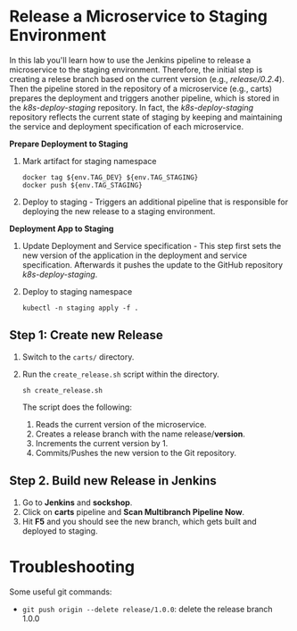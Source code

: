 # Release a Microservice to Staging Environment

In this lab you'll learn how to use the Jenkins pipeline to release a microservice to the staging environment. Therefore, the initial step is creating a relese branch based on the current version (e.g., *release/0.2.4*). Then the pipeline stored in the repository of a microservice (e.g., carts)  prepares the deployment and triggers another pipeline, which is stored in the *k8s-deploy-staging* repository. In fact, the *k8s-deploy-staging* repository reflects the current state of staging by keeping and maintaining the service and deployment specification of each microservice. 

**Prepare Deployment to Staging**
1. Mark artifact for staging namespace
    ```
    docker tag ${env.TAG_DEV} ${env.TAG_STAGING}
    docker push ${env.TAG_STAGING}
    ```

1. Deploy to staging - Triggers an additional pipeline that is responsible for deploying the new release to a staging environment. 

**Deployment App to Staging**
1. Update Deployment and Service specification - This step first sets the new version of the application in the deployment and service specification. Afterwards it pushes the update to the GitHub repository *k8s-deploy-staging*.

1. Deploy to staging namespace
    ```
    kubectl -n staging apply -f .
    ```

## Step 1: Create new Release

1. Switch to the `carts/` directory.

1. Run the `create_release.sh` script within the directory.
    ```
    sh create_release.sh
    ```

    The script does the following:
    1. Reads the current version of the microservice.
    1. Creates a release branch with the name release/**version**.
    1. Increments the current version by 1. 
    1. Commits/Pushes the new version to the Git repository.

## Step 2. Build new Release in Jenkins
1. Go to **Jenkins** and **sockshop**.
1. Click on **carts** pipeline and **Scan Multibranch Pipeline Now**.
1. Hit **F5** and you should see the new branch, which gets built and deployed to staging. 

# Troubleshooting
Some useful git commands:
- `git push origin --delete release/1.0.0`: delete the release branch 1.0.0
